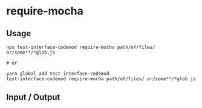 # require-mocha


## Usage

```
npx test-interface-codemod require-mocha path/of/files/ or/some**/*glob.js

# or

yarn global add test-interface-codemod
test-interface-codemod require-mocha path/of/files/ or/some**/*glob.js
```

## Input / Output

<!--FIXTURES_TOC_START-->
<!--FIXTURES_TOC_END-->

<!--FIXTURES_CONTENT_START-->
<!--FIXTURES_CONTENT_END-->